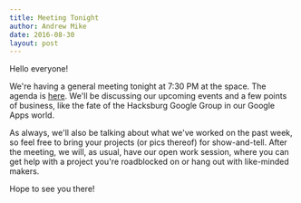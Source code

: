 ```yaml
---
title: Meeting Tonight
author: Andrew Mike
date: 2016-08-30
layout: post
---
```


Hello everyone!

We're having a general meeting tonight at 7:30 PM at the space. The agenda is [here](https://wiki.hacksburg.org/meetings:2016-08-30_general_meeting). We'll be discussing our upcoming events and a few points of business, like the fate of the Hacksburg Google Group in our Google Apps world.

As always, we'll also be talking about what we've worked on the past week, so feel free to bring your projects (or pics thereof) for show-and-tell. After the meeting, we will, as usual, have our open work session, where you can get help with a project you're roadblocked on or hang out with like-minded makers.

Hope to see you there!
